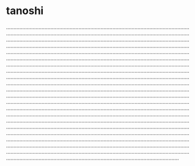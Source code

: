 # tanoshi
.................................................................................................................................................................................................................................................................................................................................................................................................................................................................................................................................................................................................................................................................................................................................................................................................................................................................................................................................................................................................................................................................................................................................................................................................................................................................................................................................................................................................................................................................................................................................................................................................................................................................................................................................................................................................................................................................................................................................................................................................................................................................................................................................................................................................................................................................................................................................................................................................................................................................................................................................................................................................................................................................................................................................................................................................................................